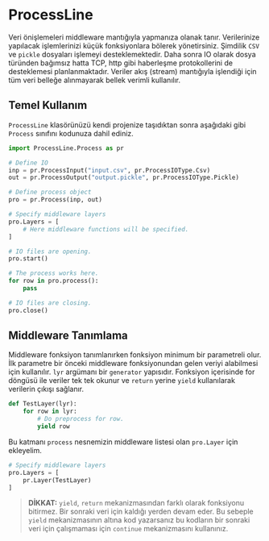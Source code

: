 # ProcessLine

Veri önişlemeleri middleware mantığıyla yapmanıza olanak tanır. Verilerinize yapılacak işlemlerinizi küçük fonksiyonlara bölerek yönetirsiniz. Şimdilik `CSV` ve `pickle` dosyaları işlemeyi desteklemektedir. Daha sonra  IO olarak dosya türünden bağımsız hatta TCP, http gibi haberleşme protokollerini de desteklemesi planlanmaktadır. Veriler akış (stream) mantığıyla işlendiği için tüm veri belleğe alınmayarak bellek verimli kullanılır.

## Temel Kullanım

`ProcessLine` klasörünüzü kendi projenize taşıdıktan sonra aşağıdaki gibi `Process` sınıfını kodunuza dahil ediniz.

```python
import ProcessLine.Process as pr

# Define IO
inp = pr.ProcessInput("input.csv", pr.ProcessIOType.Csv)
out = pr.ProcessOutput("output.pickle", pr.ProcessIOType.Pickle)

# Define process object
pro = pr.Process(inp, out)

# Specify middleware layers
pro.Layers = [
    # Here middleware functions will be specified.
]

# IO files are opening. 
pro.start()

# The process works here.
for row in pro.process():
    pass

# IO files are closing.
pro.close()
```

## Middleware Tanımlama

Middleware fonksiyon tanımlanırken fonksiyon minimum bir parametreli olur. İlk parametre bir önceki middleware fonksiyonundan gelen veriyi alabilmesi için kullanılır. `lyr` argümanı bir `generator` yapısıdır.  Fonksiyon içerisinde for döngüsü ile veriler tek tek okunur ve `return` yerine `yield` kullanılarak verilerin çıkışı sağlanır. 

```python
def TestLayer(lyr):
    for row in lyr:
        # Do preprocess for row.
        yield row
```

Bu katmanı `process` nesnemizin middleware listesi olan `pro.Layer` için ekleyelim.

```python
# Specify middleware layers
pro.Layers = [
    pr.Layer(TestLayer)
]
```



> **DİKKAT:** `yield`, `return` mekanizmasından farklı olarak fonksiyonu bitirmez. Bir sonraki veri için kaldığı yerden devam eder. Bu sebeple `yield` mekanizmasının altına kod yazarsanız bu kodların bir sonraki veri için çalışmaması için `continue` mekanizmasını kullanınız.
